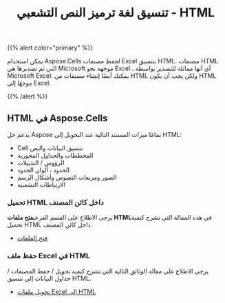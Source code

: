 ﻿---
title: تنسيق لغة ترميز النص التشعبي - HTML
type: docs
weight: 50
url: /ar/net/hypertext-markup-language-format/
---
{{% alert color="primary" %}} 

يمكن استخدام Aspose.Cells لحفظ مصنفات Excel بتنسيق HTML. مصنفات HTML التي تم تصديرها هي Microsoft موجهة نحو Excel ، أي أنها مماثلة للتصدير بواسطة Microsoft Excel. يمكنك أيضًا إنشاء مصنفات من HTML ولكن يجب أن يكون HTML موجهًا إلى Excel.

{{% /alert %}} 
## **HTML في Aspose.Cells**
يدعم حل Aspose تمامًا ميزات المستند التالية عند التحويل إلى HTML:

- Cell تنسيق البيانات والنص
- المخططات والجداول المحورية
- الرؤوس / التذييلات
- الحدود ، ألوان الحدود
- الصور ومربعات النصوص وأشكال الرسم
- الارتباطات التشعبية
### **تحميل HTML داخل كائن المصنف**
 يرجى الاطلاع على القسم الفرعي**فتح ملفات HTML**في هذه المقالة التي تشرح كيفية تحميل HTML داخل كائن المصنف.

- [فتح الملفات](/cells/ar/net/opening-files-with-different-formats/#openingfileswithdifferentformats-openinghtmlfiles)
### **حفظ ملف Excel في HTML**
يرجى الاطلاع على مقالة الوثائق التالية التي تشرح كيفية تحويل / حفظ المصنفات / جداول البيانات إلى تنسيق HTML.

- [تحويل ملفات Excel إلى HTML](/cells/ar/net/convert-workbook-to-different-formats/#convertworkbooktodifferentformats-convertingexcelworkbooktohtml)
